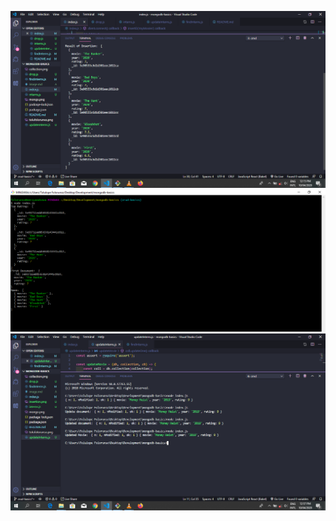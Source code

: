 ![Screenshot interns collection](insertion.png)
![Screenshot mongo exes](findinterns.png)
![Screenshot of database created](updatedMovie.png)